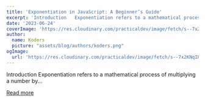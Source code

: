 ```yaml
---
title: 'Exponentiation in JavaScript: A Beginner’s Guide'
excerpt: 'Introduction   Exponentiation refers to a mathematical process of multiplying a number by...'
date: '2023-06-24'
coverImage: 'https://res.cloudinary.com/practicaldev/image/fetch/s--7x2KNqIH--/c_imagga_scale,f_auto,fl_progressive,h_420,q_auto,w_1000/https://dev-to-uploads.s3.amazonaws.com/uploads/articles/0kh3pt413ua3r8lryjx6.png'
author:
  name: Koders
  picture: "assets/blog/authors/koders.png"
ogImage:
  url: 'https://res.cloudinary.com/practicaldev/image/fetch/s--7x2KNqIH--/c_imagga_scale,f_auto,fl_progressive,h_420,q_auto,w_1000/https://dev-to-uploads.s3.amazonaws.com/uploads/articles/0kh3pt413ua3r8lryjx6.png'
---
```


Introduction   Exponentiation refers to a mathematical process of multiplying a number by...

[Read more](https://dev.to/mayallo/exponentiation-in-javascript-a-beginners-guide-5gdj)
